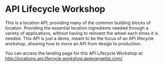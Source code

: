 # API Lifecycle Workshop

This is a location API, providing many of the common building blocks of location. Providing the essential location ingredients needed through a variety of applications, without having to reinvent the wheel each times it is needed. This API is just a demo, meant to be the focus of an API lifecycle workshop, showing how to move an API from design to production.

You can access the landing page for this API Lifecycle Workshop at: http://locations.api.lifecycle.workshop.apievangelist.com/
